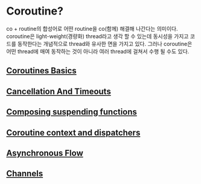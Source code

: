 # Coroutine?
co + routine의 합성어로 어떤 routine을 co(함께) 해결해 나간다는 의미이다. coroutine은 light-weight(경량화) thread라고 생각 할 수 있는데 동시성을 가지고 코드를 동작한다는 개념적으로 thread와 유사한 면을 가지고 있다. 그러나 coroutine은 어떤 thread에 매여 동작하는 것이 아니라 여러 thread에 걸쳐서 수행 될 수도 있다.

## [Coroutines Basics](./src/main/kotlin/basic/README.md)

## [Cancellation And Timeouts](./src/main/kotlin/cancellation_timeouts/README.md)

## [Composing suspending functions](./src/main/kotlin/suspending_function/README.md)

## [Coroutine context and dispatchers](./src/main/kotlin/context_dispatchers/README.md)

## [Asynchronous Flow](./src/main/kotlin/asynchronous_flow/README.md)

## [Channels](./src/main/kotlin/channels/README.md)
